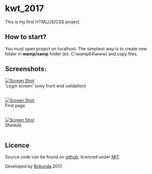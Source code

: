 # kwt_2017
This is my first HTML/JS/CSS project.

## How to start? ##
You must open project on localhost. The simpliest way is to create new folder in **wamp/xamp** folder (ex. C:\wamp64\www) and copy files.

## Screenshots:

[![Screen Shot](https://i.imgur.com/m2WilC3.png)](#)<br>
'Login screen' (only front end validation)<br><br>

[![Screen Shot](https://i.imgur.com/wTBTCgj.png)](#)<br>
First page<br><br>

[![Screen Shot](https://i.imgur.com/XUcTpk7.png)](#)<br>
Shedule<br><br>


## Licence

Source code can be found on [github](https://github.com/georgeOsdDev/markdown-edit), licenced under [MIT](http://opensource.org/licenses/mit-license.php).

Developed by [Bokunda](#) 
2017.

